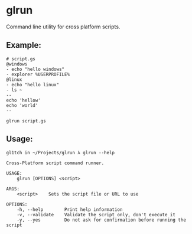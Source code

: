 # glrun

Command line utility for cross platform scripts.

## Example:
```
# script.gs
@windows
- echo "hello windows"
- explorer %USERPROFILE%
@linux
- echo "hello linux"
- ls ~
--
echo 'hellow'
echo 'world'
--
```

```
glrun script.gs
```

## Usage:
```
gl1tch in ~/Projects/glrun λ glrun --help

Cross-Platform script command runner.

USAGE:
    glrun [OPTIONS] <script>

ARGS:
    <script>    Sets the script file or URL to use

OPTIONS:
    -h, --help        Print help information
    -v, --validate    Validate the script only, don't execute it
    -y, --yes         Do not ask for confirmation before running the script
```
